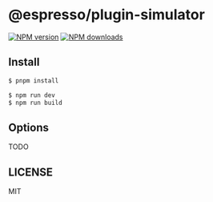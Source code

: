 # @espresso/plugin-simulator

[![NPM version](https://img.shields.io/npm/v/@espresso/plugin-simulator.svg?style=flat)](https://npmjs.org/package/@espresso/plugin-simulator)
[![NPM downloads](http://img.shields.io/npm/dm/@espresso/plugin-simulator.svg?style=flat)](https://npmjs.org/package/@espresso/plugin-simulator)

## Install

```bash
$ pnpm install
```

```bash
$ npm run dev
$ npm run build
```

## Options

TODO

## LICENSE

MIT
